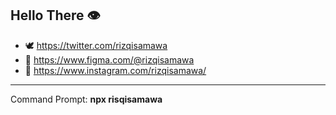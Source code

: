 ## Hello There 👁️

- 🕊️ https://twitter.com/rizqisamawa
- 🎨 https://www.figma.com/@rizqisamawa
- 📖 https://www.instagram.com/rizqisamawa/

---
Command Prompt: **npx risqisamawa**
